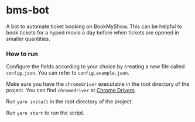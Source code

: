 # bms-bot
A bot to automate ticket booking on BookMyShow. This can be helpful to book tickets for a hyped movie a day before when tickets are opened in smaller quantities.

### How to run

Configure the fields according to your choice by creating a new file called `config.json`. You can refer to `config.example.json`.

Make sure you have the `chromedriver` executable in the root directory of the project. You can find `chromedriver` at [Chrome Drivers](http://chromedriver.storage.googleapis.com/index.html).

Run `yarn install` in the root directory of the project.

Run `yarn start` to run the script.
